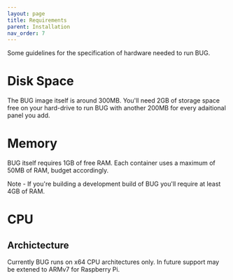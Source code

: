 ```yaml
---
layout: page
title: Requirements
parent: Installation
nav_order: 7
---
```


Some guidelines for the specification of hardware needed to run BUG.

# Disk Space

The BUG image itself is around 300MB. You'll need 2GB of storage space free on your hard-drive to run BUG with another 200MB for every adaitional panel you add.

# Memory

BUG itself requires 1GB of free RAM. Each container uses a maximum of 50MB of RAM, budget accordingly.

Note - If you're building a development build of BUG you'll require at least 4GB of RAM.

# CPU

## Archictecture

Currently BUG runs on x64 CPU architectures only. In future support may be extened to ARMv7 for Raspberry Pi.
